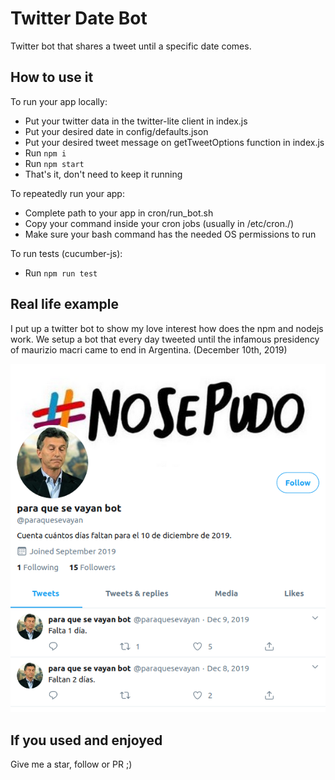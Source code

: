 # Twitter Date Bot

Twitter bot that shares a tweet until a specific date comes.

## How to use it

To run your app locally:

- Put your twitter data in the twitter-lite client in index.js
- Put your desired date in config/defaults.json
- Put your desired tweet message on getTweetOptions function in index.js
- Run `npm i`
- Run `npm start`
- That's it, don't need to keep it running

To repeatedly run your app:

- Complete path to your app in cron/run_bot.sh
- Copy your command inside your cron jobs (usually in /etc/cron.<period>/)
- Make sure your bash command has the needed OS permissions to run

To run tests (cucumber-js):

- Run `npm run test`

## Real life example

I put up a twitter bot to show my love interest how does the npm and nodejs work. We setup a bot that every day tweeted until the infamous presidency of maurizio macri came to end in Argentina. (December 10th, 2019)

![](assets/tw-screenshot.png)

## If you used and enjoyed

Give me a star, follow or PR ;)
